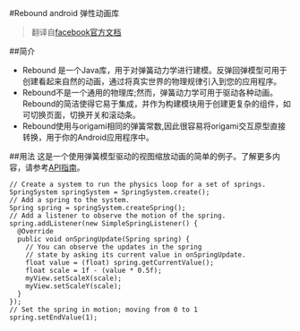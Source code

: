 #Rebound
android 弹性动画库  
>翻译自[facebook官方文档](http://facebook.github.io/rebound/)

##简介
* Rebound 是一个Java库，用于对弹簧动力学进行建模。反弹回弹模型可用于创建看起来自然的动画，通过将真实世界的物理规律引入到您的应用程序。  
* Rebound不是一个通用的物理库;然而，弹簧动力学可用于驱动各种动画。Rebound的简洁使得它易于集成，并作为构建模块用于创建更复杂的组件，如可切换页面，切换开关和滚动条。  
* Rebound使用与origami相同的弹簧常数,因此很容易将origami交互原型直接转换，用于你的Android应用程序中。

##用法
这是一个使用弹簧模型驱动的视图缩放动画的简单的例子。了解更多内容，请参考[API指南](http://facebook.github.io/rebound/javadocs/)。
```
// Create a system to run the physics loop for a set of springs.
SpringSystem springSystem = SpringSystem.create();
// Add a spring to the system.
Spring spring = springSystem.createSpring();
// Add a listener to observe the motion of the spring.
spring.addListener(new SimpleSpringListener() {
  @Override
  public void onSpringUpdate(Spring spring) {
    // You can observe the updates in the spring
    // state by asking its current value in onSpringUpdate.
    float value = (float) spring.getCurrentValue();
    float scale = 1f - (value * 0.5f);
    myView.setScaleX(scale);
    myView.setScaleY(scale);
  }
});
// Set the spring in motion; moving from 0 to 1
spring.setEndValue(1);
```